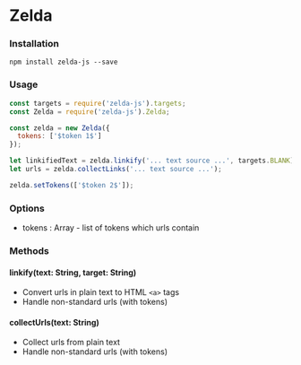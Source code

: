 # Zelda

### Installation
```shell
npm install zelda-js --save
```

### Usage
```javascript
const targets = require('zelda-js').targets;
const Zelda = require('zelda-js').Zelda;

const zelda = new Zelda({
  tokens: ['$token 1$']
});

let linkifiedText = zelda.linkify('... text source ...', targets.BLANK);
let urls = zelda.collectLinks('... text source ...');

zelda.setTokens(['$token 2$']);
```
### Options
- tokens : Array - list of tokens which urls contain

### Methods
#### linkify(text: String, target: String)
- Convert urls in plain text to HTML ```<a>``` tags
- Handle non-standard urls (with tokens)

#### collectUrls(text: String)
- Collect urls from plain text
- Handle non-standard urls (with tokens)